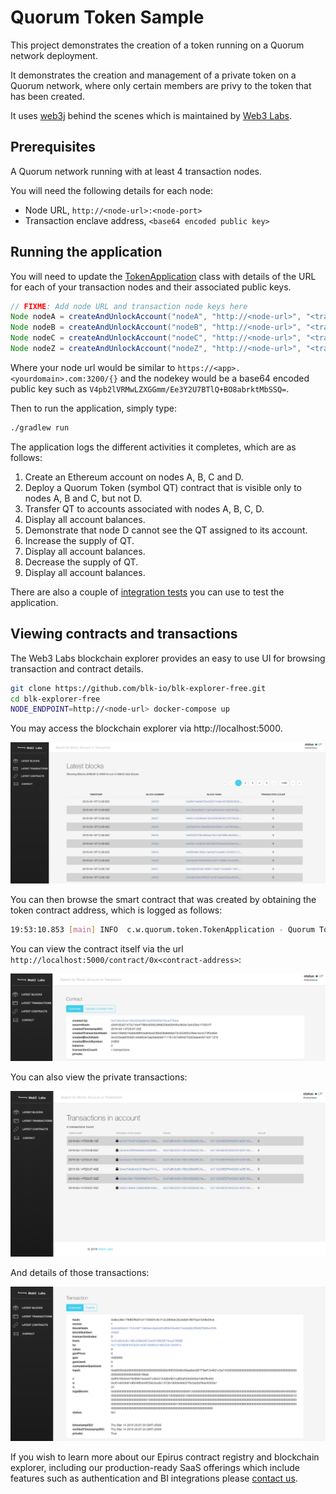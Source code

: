# Quorum Token Sample

This project demonstrates the creation of a token running on a Quorum network 
deployment. 

It demonstrates the creation and management of a private token on a Quorum network, where only 
certain members are privy to the token that has been created.

It uses [web3j](https://web3j.io) behind the scenes which is maintained by 
[Web3 Labs](https://www.web3labs.com).


## Prerequisites

A Quorum network running with at least 4 transaction nodes.

You will need the following details for each node:
- Node URL, `http://<node-url>:<node-port>`
- Transaction enclave address, `<base64 encoded public key>`

## Running the application

You will need to update the 
[TokenApplication](src/main/java/com/web3labs/quorum/token/TokenApplication.java#L33) 
class with details of the URL for each of your transaction nodes and their associated public keys.

```java
// FIXME: Add node URL and transaction node keys here
Node nodeA = createAndUnlockAccount("nodeA", "http://<node-url>", "<transaction node key>");
Node nodeB = createAndUnlockAccount("nodeB", "http://<node-url>", "<transaction node key>");
Node nodeC = createAndUnlockAccount("nodeC", "http://<node-url>", "<transaction node key>");
Node nodeZ = createAndUnlockAccount("nodeZ", "http://<node-url>", "<transaction node key>");
```

Where your node url would be similar to `https://<app>.<yourdomain>.com:3200/{}` and 
the nodekey would be a base64 encoded public key such as 
`V4pb2lVRMwLZXGGmm/Ee3Y2U7BTlQ+BO8abrktMbSSQ=`.

Then to run the application, simply type:

```bash
./gradlew run
```

The application logs the different activities it completes, which are as follows:

1. Create an Ethereum account on nodes A, B, C and D.
1. Deploy a Quorum Token (symbol QT) contract that is visible only to nodes A, B and C, but not D.
1. Transfer QT to accounts associated with nodes A, B, C, D.
1. Display all account balances.
1. Demonstrate that node D cannot see the QT assigned to its account.
1. Increase the supply of QT.
1. Display all account balances.
1. Decrease the supply of QT.
1. Display all account balances.

There are also a couple of 
[integration tests](src/test/java/com/web3labs/quorum/token/TokenApplicationIT.java) 
you can use to test the application.

## Viewing contracts and transactions

The Web3 Labs blockchain explorer provides an easy to use UI for browsing transaction 
and contract details.

```bash
git clone https://github.com/blk-io/blk-explorer-free.git
cd blk-explorer-free
NODE_ENDPOINT=http://<node-url> docker-compose up
```

You may access the blockchain explorer via http://localhost:5000.

![Latest blocks](images/blocks.png)

You can then browse the smart contract that was created by obtaining the token contract address, 
which is logged as follows:

```bash
19:53:10.853 [main] INFO  c.w.quorum.token.TokenApplication - Quorum Token (QT) created at contract address 0x<contract-address>, by account 0x<creation-account>
```

You can view the contract itself via the url `http://localhost:5000/contract/0x<contract-address>`:

![Contract](images/contract.png)

You can also view the private transactions:

![Private transactions](images/transactions.png)

And details of those transactions:

![Transaction details](images/transaction.png)

If you wish to learn more about our Epirus contract registry and blockchain explorer, 
including our production-ready SaaS offerings which include features such as authentication 
and BI integrations please [contact us](mailto:hi@web3labs.com).
